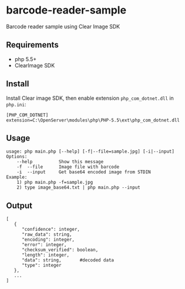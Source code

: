 # barcode-reader-sample
Barcode reader sample using Clear Image SDK

## Requirements
 - php 5.5+
 - ClearImage SDK 

## Install
Install Clear image SDK, then enable extension `php_com_dotnet.dll` in `php.ini`:
```
[PHP_COM_DOTNET] 
extension=C:\OpenServer\modules\php\PHP-5.5\ext\php_com_dotnet.dll
```

## Usage 
```
usage: php main.php [--help] [-f|--file=sample.jpg] [-i|--input]
Options:
    --help          Show this message
    -f  --file      Image file with barcode
    -i  --input     Get base64 encoded image from STDIN
Example:
    1) php main.php -f=sample.jpg
    2) type image_base64.txt | php main.php --input 
```

## Output
```
[  
   {  
      "confidence": integer,
      "raw_data": string,
      "encoding": integer,
      "error": integer,
      "checksum_verified": boolean,
      "length": integer,
      "data": string,       #decoded data
      "type": integer
   },
   ...
]
```
